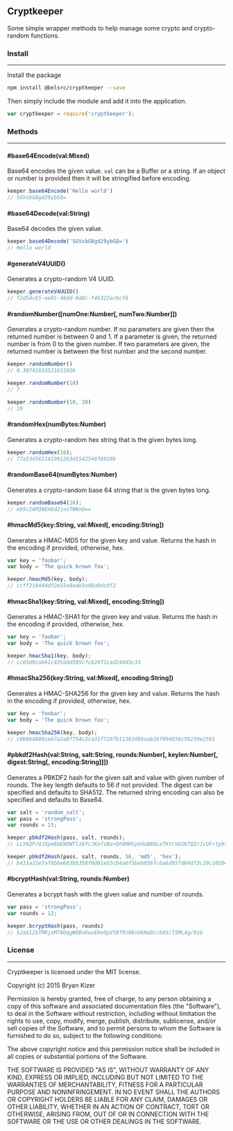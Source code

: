 ## Cryptkeeper
Some simple wrapper methods to help manage some crypto and crypto-random functions.

### Install
-----------------------------------------------------

Install the package
```bash
npm install @belsrc/cryptkeeper --save
```

Then simply include the module and add it into the application.
```javascript
var cryptkeeper = require('cryptkeeper');
```

### Methods
-----------------------------------------------------

#### #base64Encode(val:Mixed)
Base64 encodes the given value. ```val``` can be a Buffer or a string. If an object or number is provided then it will be stringified before encoding.
```javascript
keeper.base64Encode('Hello world')
// SGVsbG8gd29ybGQ=
```


#### #base64Decode(val:String)
Base64 decodes the given value.
```javascript
keeper.base64Decode('SGVsbG8gd29ybGQ=')
// Hello world
```


#### #generateV4UUID()
Generates a crypto-random V4 UUID.
```javascript
keeper.generateV4UUID()
// f2d54c65-ee01-48dd-8d8c-f46322ac6cf8
```


#### #randomNumber([numOne:Number[, numTwo:Number]])
Generates a crypto-random number. If no parameters are given then the returned number is between 0 and 1. If a parameter is given, the returned number is from 0 to the given number. If two parameters are given, the returned number is between the first number and the second number.
```javascript
keeper.randomNumber()
// 0.30741933521631026

keeper.randomNumber(10)
// 7

keeper.randomNumber(10, 20)
// 19
```


#### #randomHex(numBytes:Number)
Generates a crypto-random hex string that is the given bytes long.
```javascript
keeper.randomHex(16);
// 77a534562141991263d1542546f8920b
```


#### #randomBase64(numBytes:Number)
Generates a crypto-random base 64 string that is the given bytes long.
```javascript
keeper.randomBase64(16);
// mb5cIAM3NEHGd2josTWNnQ==
```


#### #hmacMd5(key:String, val:Mixed[, encoding:String])
Generates a HMAC-MD5 for the given key and value. Returns the hash in the encoding if provided, otherwise, hex.
```javascript
var key = 'foobar';
var body = 'The quick brown fox';

keeper.hmacMd5(key, body);
// ccff21844ddf2e55e8ede3a08a0dc8f2
```


#### #hmacSha1(key:String, val:Mixed[, encoding:String])
Generates a HMAC-SHA1 for the given key and value. Returns the hash in the encoding if provided, otherwise, hex.
```javascript
var key = 'foobar';
var body = 'The quick brown fox';

keeper.hmacSha1(key, body);
// cc05d9cab61c435ddd385cfcb24f1cad24dd3c33
```


#### #hmacSha256(key:String, val:Mixed[, encoding:String])
Generates a HMAC-SHA256 for the given key and value. Returns the hash in the encoding if provided, otherwise, hex.
```javascript
var key = 'foobar';
var body = 'The quick brown fox';

keeper.hmacSha256(key, body);
// c8b664809ce67a2a07754c2ca31f726fb11363d86aab26f094656c58239e2501
```


#### #pbkdf2Hash(val:String, salt:String, rounds:Number[, keylen:Number[, digest:String[, encoding:String]]])
Generates a PBKDF2 hash for the given salt and value with given number of rounds. The key length defaults to 56 if not provided. The digest can be specified and defaults to SHA512. The returned string encoding can also be specified and defaults to Base64.
```javascript
var salt = 'random_salt';
var pass = 'strongPass';
var rounds = 15;

keeper.pbkdf2Hash(pass, salt, rounds);
// LLYkQP/OJXpmEmEN9WTlzbYcJKofsBa+Qh9MHtpVdoB8OLeTKYcVGSK7QZrJcUFrtph3eWTCvDg=

keeper.pbkdf2Hash(pass, salt, rounds, 56, 'md5', 'hex');
// b411a21e7af8bbe603bb358f0d81e53cb4a6f3beb056fc6a6d95fd64df3c29c102048b83761b4b98880469a51b41289c69bb0edcc566bcd1
```


#### #bcryptHash(val:String, rounds:Number)
Generates a bcrypt hash with the given value and number of rounds.
```javascript
var pass = 'strongPass';
var rounds = 12;

keeper.bcryptHash(pass, rounds)
// $2a$12$TMRjxM7AOqgWQBvKwuEAeOpVtBfRz06nU6NeDccb6S/lSML4g/0zG
```


### License
-----------------------------------------------------

Cryptkeeper is licensed under the MIT license.

Copyright (c) 2015 Bryan Kizer

Permission is hereby granted, free of charge, to any person obtaining a copy of this software and associated documentation files (the "Software"), to deal in the Software without restriction, including without limitation the rights to use, copy, modify, merge, publish, distribute, sublicense, and/or sell copies of the Software, and to permit persons to whom the Software is furnished to do so, subject to the following conditions:

The above copyright notice and this permission notice shall be included in all copies or substantial portions of the Software.

THE SOFTWARE IS PROVIDED "AS IS", WITHOUT WARRANTY OF ANY KIND, EXPRESS OR IMPLIED, INCLUDING BUT NOT LIMITED TO THE WARRANTIES OF MERCHANTABILITY, FITNESS FOR A PARTICULAR PURPOSE AND NONINFRINGEMENT. IN NO EVENT SHALL THE AUTHORS OR COPYRIGHT HOLDERS BE LIABLE FOR ANY CLAIM, DAMAGES OR OTHER LIABILITY, WHETHER IN AN ACTION OF CONTRACT, TORT OR OTHERWISE, ARISING FROM, OUT OF OR IN CONNECTION WITH THE SOFTWARE OR THE USE OR OTHER DEALINGS IN THE SOFTWARE.
